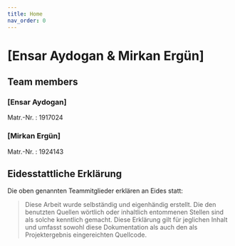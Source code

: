 ```yaml
---
title: Home
nav_order: 0
---
```


# [Ensar Aydogan & Mirkan Ergün]


## Team members

### [Ensar Aydogan]

Matr.-Nr.
: 1917024

### [Mirkan Ergün]

Matr.-Nr.
: 1924143

## Eidesstattliche Erklärung

Die oben genannten Teammitglieder erklären an Eides statt:

> Diese Arbeit wurde selbständig und eigenhändig erstellt. Die den benutzten Quellen wörtlich oder inhaltlich entommenen Stellen sind als solche kenntlich gemacht. Diese Erklärung gilt für jeglichen Inhalt und umfasst sowohl diese Dokumentation als auch den als Projektergebnis eingereichten Quellcode.
